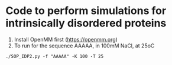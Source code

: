 # Code to perform simulations for intrinsically disordered proteins

1. Install OpenMM first (https://openmm.org)
2. To run for the sequence AAAAA, in 100mM NaCl, at 25oC
```
./SOP_IDP2.py -f "AAAAA" -K 100 -T 25
```
